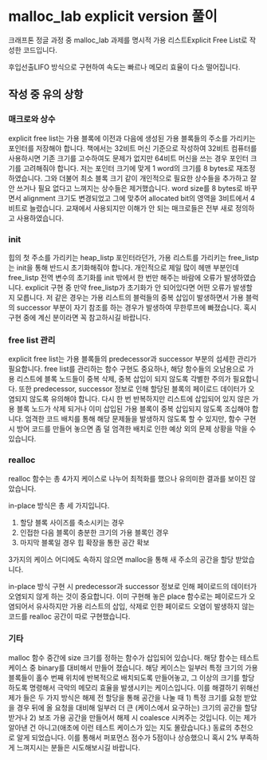 # malloc_lab explicit version 풀이
크래프톤 정글 과정 중 malloc_lab 과제를 명시적 가용 리스트Explicit Free List로 작성한 코드입니다.

후입선출LIFO 방식으로 구현하여 속도는 빠르나 메모리 효율이 다소 떨어집니다.

## 작성 중 유의 상항
### 매크로와 상수
explicit free list는 가용 블록에 이전과 다음에 생성된 가용 블록들의 주소를 가리키는 포인터를 저장해야 합니다.
책에서는 32비트 머신 기준으로 작성하여 32비트 컴퓨터를 사용하시면 기존 크기를 고수하여도 문제가 없지만 64비트 머신을 쓰는 경우 포인터 크기를 고려해줘야 합니다.
저는 포인터 크기에 맞게 1 word의 크기를 8 bytes로 재조정하였습니다.
그와 더불어 최소 블록 크기 같이 개인적으로 필요한 상수들을 추가하고 잘 안 쓰거나 필요 없다고 느껴지는 상수들은 제거했습니다.
word size를 8 bytes로 바꾸면서 alignment 크기도 변경되었고 그에 맞추어 allocated bit의 영역을 3비트에서 4비트로 늘렸습니다.
교재에서 사용되지만 이해가 안 되는 매크로들은 전부 새로 정의하고 사용하였습니다.

### init
힙의 첫 주소를 가리키는 heap_listp 포인터라던가, 가용 리스트를 가리키는 free_listp는 init을 통해 반드시 초기화해줘야 합니다.
개인적으로 제일 많이 헤맨 부분인데 free_listp 전역 변수의 초기화를 init 밖에서 한 번만 해주는 바람에 오류가 발생하였습니다.
explicit 구현 중 만약 free_listp가 초기화가 안 되어있다면 어떤 오류가 발생할 지 모릅니다.
저 같은 경우는 가용 리스트의 블럭들의 중복 삽입이 발생하면서 가용 블럭의 successor 부분이 자기 참조를 하는 경우가 발생하여 무한루프에 빠졌습니다.
혹시 구현 중에 계신 분이라면 꼭 참고하시길 바랍니다.

### free list 관리
explicit free list는 가용 블록들의 predecessor과 successor 부분의 섬세한 관리가 필요합니다.
free list를 관리하는 함수 구현도 중요하나, 해당 함수들의 오남용으로 가용 리스트에 블록 노드들이 중복 삭제, 중복 삽입이 되지 않도록 각별한 주의가 필요합니다.
또한 predecessor, successor 정보로 인해 할당된 블록의 페이로드 데이터가 오염되지 않도록 유의해야 합니다.
다시 한 번 반복하지만 리스트에 삽입되어 있지 않은 가용 블록 노드가 삭제 되거나 이미 삽입된 가용 블록이 중복 삽입되지 않도록 조십해야 합니다.
엄격한 코드 배치를 통해 해당 문제들을 발생하지 않도록 할 수 있지만, 함수 구현 시 방어 코드를 만들어 놓으면 좀 덜 엄격한 배치로 인한 예상 외의 문제 상황을 막을 수 있습니다.

### realloc
realloc 함수는 총 4가지 케이스로 나누어 최적화를 했으나 유의미한 결과를 보이진 않았습니다.

in-place 방식은 총 세 가지입니다. 
1) 할당 블록 사이즈를 축소시키는 경우
2) 인접한 다음 블록이 충분한 크기의 가용 블록인 경우
3) 마지막 블록일 경우 힙 확장을 통한 공간 확보

3가지의 케이스 어디에도 속하지 않으면 malloc을 통해 새 주소의 공간을 할당 받았습니다.

in-place 방식 구현 시 predecessor과 successor 정보로 인해 페이로드의 데이터가 오염되지 않게 하는 것이 중요합니다.
이미 구현해 놓은 place 함수로는 페이로드가 오염되어서 유사하지만 가용 리스트의 삽입, 삭제로 인한 페이로드 오염이 발생하지 않는 코드를 realloc 공간이 따로 구현했습니다.

### 기타
malloc 함수 중간에 size 크기를 정하는 함수가 삽입되어 있습니다.
해당 함수는 테스트 케이스 중 binary를 대비해서 만들어 졌습니다.
해당 케이스는 일부러 특정 크기의 가용 블록들이 홀수 번째 위치에 반복적으로 배치되도록 만들어놓고, 그 이상의 크기를 할당하도록 명령해서 극악의 메모리 효율을 발생시키는 케이스입니다.
이를 해결하기 위해선 제가 들은 두 가지 방식은 해제 전 할당을 통해 공간을 나눌 때 1) 특정 크기를 요청 받았을 경우 뒤에 올 요청을 대비해 일부러 더 큰 (케이스에서 요구하는) 크기의 공간을 할당 받거나 2) 보조 가용 공간을 만들어서 해제 시 coalesce 시켜주는 것입니다.
이는 제가 알아낸 건 아니고(애초에 이런 테스트 케이스가 있는 지도 몰랐습니다.) 동료의 추천으로 알게 되었습니다.
이를 통해서 퍼포먼스 점수가 5점이나 상승했으니 혹시 2% 부족하게 느껴지시는 분들은 시도해보시길 바랍니다.
